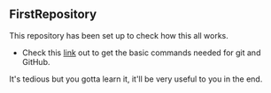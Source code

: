 ## FirstRepository
This repository has been set up to check how this all works. 

* Check this [link](http://rogerdudler.github.io/git-guide/) out to get the basic commands needed for git and GitHub. 

It's tedious but you gotta learn it, it'll be very useful to you in the end.
